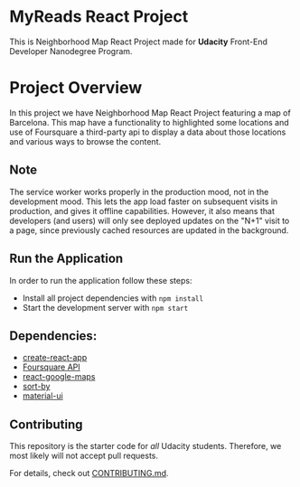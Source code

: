 # MyReads React Project

This is Neighborhood Map React Project made for **Udacity** Front-End Developer Nanodegree Program.

# Project Overview

In this project we have Neighborhood Map React Project featuring a map of Barcelona. This map have a functionality to highlighted some locations and use of Foursquare a third-party api to display a data about those locations and various ways to browse the content.

## Note

The service worker works properly in the production mood, not in the development mood. This lets the app load faster on subsequent visits in production, and gives it offline capabilities. However, it also means that developers (and users) will only see deployed updates on the "N+1" visit to a page, since previously cached resources are updated in the background.

## Run the Application

In order to run the application follow these steps:
* Install all project dependencies with `npm install`
* Start the development server with `npm start`

## Dependencies:

* [create-react-app](https://github.com/facebook/create-react-app)
* [Foursquare API](https://developer.https://developer.foursquare.com/.com/)
* [react-google-maps](https://github.com/tomchentw/react-google-maps)
* [sort-by](https://github.com/kvnneff/sort-by)
* [material-ui](https://github.com/mui-org/material-ui)

## Contributing

This repository is the starter code for _all_ Udacity students. Therefore, we most likely will not accept pull requests.

For details, check out [CONTRIBUTING.md](CONTRIBUTING.md).